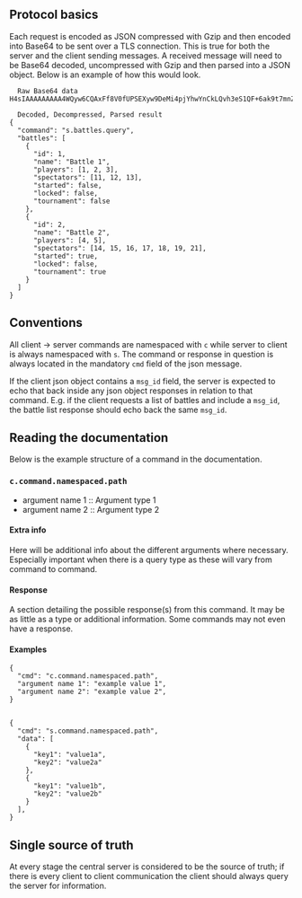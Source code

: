 ## Protocol basics
Each request is encoded as JSON compressed with Gzip and then encoded into Base64 to be sent over a TLS connection. This is true for both the server and the client sending messages. A received message will need to be Base64 decoded, uncompressed with Gzip and then parsed into a JSON object. Below is an example of how this would look.

```
  Raw Base64 data
H4sIAAAAAAAAA4WQyw6CQAxFf8V0fUPSEXyw9DeMi4pjYhwYnCkLQvh3eS1QF+6ak9t7mnZ0FVVnI+Xnjh43yhnkfPG0w3gXFy2oktJSTqcpuGEC1U5aG8YdhsH2Aoq1LVTUz5DBBjxxlaCrLvVNGPsqXVCPWWv+aM2HNkX2I03BGXgH3oMP4CMMrw/Q0Hz5R9IPkcKXpVRDhGKyfCN5NTa01L8Bu8SyUR8BAAA=

  Decoded, Decompressed, Parsed result
{
  "command": "s.battles.query",
  "battles": [
    {
      "id": 1,
      "name": "Battle 1",
      "players": [1, 2, 3],
      "spectators": [11, 12, 13],
      "started": false,
      "locked": false,
      "tournament": false
    },
    {
      "id": 2,
      "name": "Battle 2",
      "players": [4, 5],
      "spectators": [14, 15, 16, 17, 18, 19, 21],
      "started": true,
      "locked": false,
      "tournament": true
    }
  ]
}
```

## Conventions
All client -> server commands are namespaced with `c` while server to client is always namespaced with `s`. The command or response in question is always located in the mandatory `cmd` field of the json message.

If the client json object contains a `msg_id` field, the server is expected to echo that back inside any json object responses in relation to that command. E.g. if the client requests a list of battles and include a `msg_id`, the battle list response should echo back the same `msg_id`.

## Reading the documentation
Below is the example structure of a command in the documentation.

### `c.command.namespaced.path`
* argument name 1 :: Argument type 1
* argument name 2 :: Argument type 2

#### Extra info
Here will be additional info about the different arguments where necessary. Especially important when there is a query type as these will vary from command to command.

#### Response
A section detailing the possible response(s) from this command. It may be as little as a type or additional information. Some commands may not even have a response.

#### Examples
```
{
  "cmd": "c.command.namespaced.path",
  "argument name 1": "example value 1",
  "argument name 2": "example value 2",
}


{
  "cmd": "s.command.namespaced.path",
  "data": [
    {
      "key1": "value1a",
      "key2": "value2a"
    },
    {
      "key1": "value1b",
      "key2": "value2b"
    }
  ],
}
```

## Single source of truth
At every stage the central server is considered to be the source of truth; if there is every client to client communication the client should always query the server for information.
